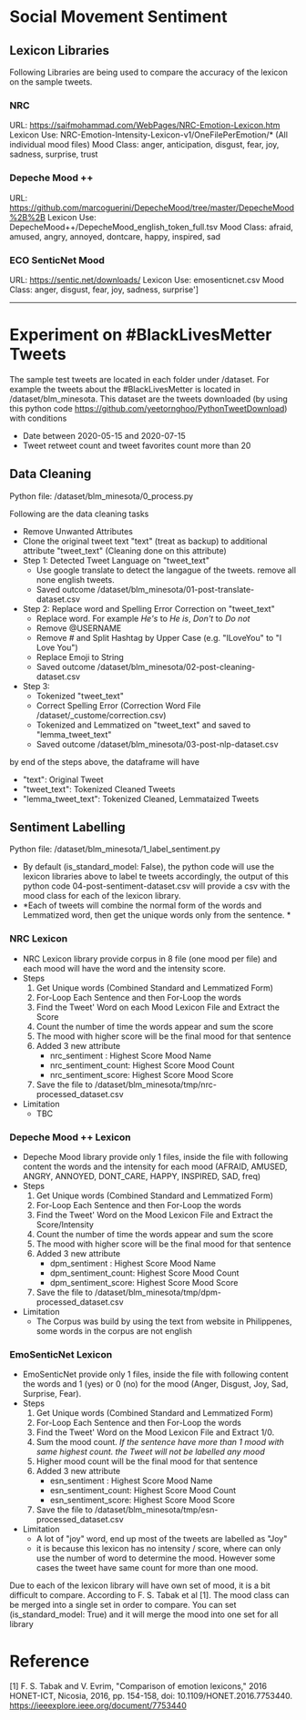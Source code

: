 # Social Movement Sentiment

## Lexicon Libraries
Following Libraries are being used to compare the accuracy of the lexicon on the sample tweets.

### NRC
URL: https://saifmohammad.com/WebPages/NRC-Emotion-Lexicon.htm
Lexicon Use: NRC-Emotion-Intensity-Lexicon-v1/OneFilePerEmotion/* (All individual mood files)
Mood Class: anger, anticipation, disgust, fear, joy, sadness, surprise, trust

### Depeche Mood ++
URL: https://github.com/marcoguerini/DepecheMood/tree/master/DepecheMood%2B%2B
Lexicon Use: DepecheMood++/DepecheMood_english_token_full.tsv
Mood Class: afraid, amused, angry, annoyed, dontcare, happy, inspired, sad

### ECO SenticNet Mood
URL: https://sentic.net/downloads/
Lexicon Use: emosenticnet.csv
Mood Class: anger, disgust, fear, joy, sadness, surprise']

---

# Experiment on #BlackLivesMetter Tweets
The sample test tweets are located in each folder under /dataset. For example the tweets about the #BlackLivesMetter is located in /dataset/blm_minesota. This dataset are the tweets downloaded (by using this python code https://github.com/yeetornghoo/PythonTweetDownload) with conditions
- Date between 2020-05-15 and 2020-07-15 
- Tweet retweet count and tweet favorites count more than 20

## Data Cleaning
Python file: /dataset/blm_minesota/0_process.py

Following are the data cleaning tasks
- Remove Unwanted Attributes
- Clone the original tweet text "text" (treat as backup) to additional attribute "tweet_text" (Cleaning done on this attribute)
- Step 1: Detected Tweet Language on "tweet_text"
    - Use google translate to detect the langague of the tweets. remove all none english tweets.
    - Saved outcome /dataset/blm_minesota/01-post-translate-dataset.csv
- Step 2: Replace word and Spelling Error Correction on "tweet_text"
    - Replace word. For example *He's* to *He is*, *Don't* to *Do not*
    - Remove @USERNAME
    - Remove # and Split Hashtag by Upper Case (e.g. "ILoveYou" to "I Love You")
    - Replace Emoji to String
    - Saved outcome /dataset/blm_minesota/02-post-cleaning-dataset.csv
- Step 3:
    - Tokenized "tweet_text"
    - Correct Spelling Error (Correction Word File /dataset/_custome/correction.csv)
    - Tokenized and Lemmatized on "tweet_text" and saved to "lemma_tweet_text"
    - Saved outcome /dataset/blm_minesota/03-post-nlp-dataset.csv

by end of the steps above, the dataframe will have
- "text": Original Tweet
- "tweet_text": Tokenized Cleaned Tweets
- "lemma_tweet_text": Tokenized Cleaned, Lemmataized Tweets

## Sentiment Labelling
Python file: /dataset/blm_minesota/1_label_sentiment.py

- By default (is_standard_model: False), the python code will use the lexicon libraries above to label te tweets accordingly, the output of this python code 04-post-sentiment-dataset.csv will provide a csv with the mood class for each of the lexicon library.  
- *Each of tweets will combine the normal form of the words and Lemmatized word, then get the unique words only from the sentence. *

### NRC Lexicon
- NRC Lexicon library provide corpus in 8 file (one mood per file) and each mood will have the word and the intensity score. 
- Steps
    1. Get Unique words (Combined Standard and Lemmatized Form) 
    2. For-Loop Each Sentence and then For-Loop the words
    3. Find the Tweet' Word on each Mood Lexicon File and Extract the Score
    4. Count the number of time the words appear and sum the score
    5. The mood with higher score will be the final mood for that sentence
    6. Added 3 new attribute 
        - nrc_sentiment : Highest Score Mood Name
        - nrc_sentiment_count: Highest Score Mood Count
        - nrc_sentiment_score: Highest Score Mood Score
    7. Save the file to /dataset/blm_minesota/tmp/nrc-processed_dataset.csv
- Limitation
    - TBC

### Depeche Mood ++ Lexicon
- Depeche Mood library provide only 1 files, inside the file with following content the words and the intensity for each mood (AFRAID, AMUSED, ANGRY, ANNOYED, DONT_CARE, HAPPY, INSPIRED, SAD, freq)
- Steps
    1. Get Unique words (Combined Standard and Lemmatized Form) 
    2. For-Loop Each Sentence and then For-Loop the words
    3. Find the Tweet' Word on the Mood Lexicon File and Extract the Score/Intensity
    4. Count the number of time the words appear and sum the score
    5. The mood with higher score will be the final mood for that sentence
    6. Added 3 new attribute 
        - dpm_sentiment : Highest Score Mood Name
        - dpm_sentiment_count: Highest Score Mood Count
        - dpm_sentiment_score: Highest Score Mood Score
    7. Save the file to /dataset/blm_minesota/tmp/dpm-processed_dataset.csv
- Limitation
    - The Corpus was build by using the text from website in Philippenes, some words in the corpus are not english
    
### EmoSenticNet Lexicon
- EmoSenticNet provide only 1 files, inside the file with following content the words and 1 (yes) or 0 (no) for the mood (Anger, Disgust, Joy, Sad, Surprise, Fear). 
- Steps
    1. Get Unique words (Combined Standard and Lemmatized Form) 
    2. For-Loop Each Sentence and then For-Loop the words
    3. Find the Tweet' Word on the Mood Lexicon File and Extract 1/0. 
    4. Sum the mood count. *If the sentence have more than 1 mood with same highest count. the Tweet will not be labelled any mood*
    5. Higher mood count will be the final mood for that sentence
    6. Added 3 new attribute 
        - esn_sentiment : Highest Score Mood Name
        - esn_sentiment_count: Highest Score Mood Count
        - esn_sentiment_score: Highest Score Mood Score
    7. Save the file to /dataset/blm_minesota/tmp/esn-processed_dataset.csv
- Limitation
    - A lot of "joy" word, end up most of the tweets are labelled as "Joy"
    - it is because this lexicon has no intensity / score, where can only use the number of word to determine the mood. However some cases the tweet have same count for more than one mood.     
    

Due to each of the lexicon library will have own set of mood, it is a bit difficult to compare. According to F. S. Tabak et al [1]. The mood class can be merged into a single set in order to compare. You can set (is_standard_model: True) and it will merge the mood into one set for all library

# Reference
[1] F. S. Tabak and V. Evrim, "Comparison of emotion lexicons," 2016 HONET-ICT, Nicosia, 2016, pp. 154-158, doi: 10.1109/HONET.2016.7753440. https://ieeexplore.ieee.org/document/7753440